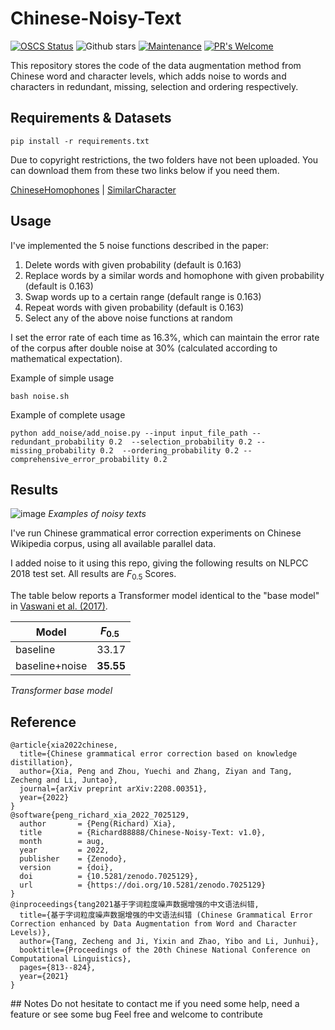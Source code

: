# Chinese-Noisy-Text
[![OSCS Status](https://www.oscs1024.com/platform/badge/Richard88888/Chinese-Noisy-Text.svg?size=small)](https://www.oscs1024.com/project/Richard88888/Chinese-Noisy-Text?ref=badge_small) ![Github stars](https://img.shields.io/github/stars/Richard88888/Chinese-Noisy-Text.svg)
[![Maintenance](https://img.shields.io/badge/Maintained%3F-yes-green.svg)](https://GitHub.com/Naereen/StrapDown.js/graphs/commit-activity)
[![PR's Welcome](https://img.shields.io/badge/PRs-welcome-brightgreen.svg?style=flat)](http://makeapullrequest.com)

This repository stores the code of the data augmentation method from Chinese word and character levels, which adds noise to words and characters in redundant, missing, selection and ordering respectively.

## Requirements & Datasets

`pip install -r requirements.txt`

Due to copyright restrictions, the two folders have not been uploaded. You can download them from these two links below if you need them. 

[ChineseHomophones](https://github.com/LiangsLi/ChineseHomophones) | [SimilarCharacter](https://github.com/contr4l/SimilarCharacter)

## Usage

I've implemented the 5 noise functions described in the paper:

1. Delete words with given probability (default is 0.163)
2. Replace words by a similar words and homophone with given probability (default is 0.163)
3. Swap words up to a certain range (default range is 0.163)
4. Repeat words with given probability (default is 0.163)
5. Select any of the above noise functions at random

I set the error rate of each time as 16.3%, which can maintain the error rate of the corpus after double noise at 30% (calculated according to mathematical expectation).

Example of simple usage

`bash noise.sh`

Example of complete usage

`python add_noise/add_noise.py --input input_file_path --redundant_probability 0.2  --selection_probability 0.2 --missing_probability 0.2  --ordering_probability 0.2 --comprehensive_error_probability 0.2`

## Results
![image](https://user-images.githubusercontent.com/68063744/175760956-5045590b-daa8-44c2-8073-7f2efba98ab0.png)
*Examples of noisy texts*

I've run Chinese grammatical error correction experiments on Chinese Wikipedia corpus, using all available parallel data.

I added noise to it using this repo, giving the following results on NLPCC 2018 test set. All results are $F_{0.5}$ Scores.

The table below reports a Transformer model identical to the "base model" in [Vaswani et al. (2017)](https://arxiv.org/pdf/1706.03762.pdf).

| Model          | $F_{0.5}$  |
| -------------- | ------------- |
| baseline       | 33.17         |
| baseline+noise | **35.55**    |

*Transformer base model*

## Reference

```
@article{xia2022chinese,
  title={Chinese grammatical error correction based on knowledge distillation},
  author={Xia, Peng and Zhou, Yuechi and Zhang, Ziyan and Tang, Zecheng and Li, Juntao},
  journal={arXiv preprint arXiv:2208.00351},
  year={2022}
}
@software{peng_richard_xia_2022_7025129,
  author       = {Peng(Richard) Xia},
  title        = {Richard88888/Chinese-Noisy-Text: v1.0},
  month        = aug,
  year         = 2022,
  publisher    = {Zenodo},
  version      = {doi},
  doi          = {10.5281/zenodo.7025129},
  url          = {https://doi.org/10.5281/zenodo.7025129}
}
@inproceedings{tang2021基于字词粒度噪声数据增强的中文语法纠错,
  title={基于字词粒度噪声数据增强的中文语法纠错 (Chinese Grammatical Error Correction enhanced by Data Augmentation from Word and Character Levels)},
  author={Tang, Zecheng and Ji, Yixin and Zhao, Yibo and Li, Junhui},
  booktitle={Proceedings of the 20th Chinese National Conference on Computational Linguistics},
  pages={813--824},
  year={2021}
}

```
<!-- @misc{Xia2022ChineseNoisyText,
  author = {Peng Xia},
  title = {Chinese-Noisy-Text},
  year = {2022},
  publisher = {GitHub},
  journal = {GitHub repository},
  howpublished = {\url{https://github.com/Richard88888/Chinese-Noisy-Text}}
} --!>


## Notes

Do not hesitate to contact me if you need some help, need a feature or see some bug

Feel free and welcome to contribute
